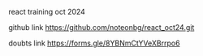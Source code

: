 react training oct 2024

github link
https://github.com/noteonbg/react_oct24.git

doubts link
https://forms.gle/8YBNmCtYVeXBrrpo6

